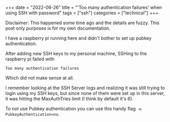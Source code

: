 +++
date = "2022-06-26"
title = "'Too many authentication failures' when using SSH with password"
tags = ["ssh"]
categories = ["technical"]
+++

Disclaimer: This happened some time ago and the details are fuzzy. This post only purposes is for my own documentation.

I have a raspberry pi running here and didn't bother to set up pubkey authentication.

After adding new SSH keys to my personal machine, SSHing to the raspberry pi failed with

```
Too many authentication failures
```

Which did not make sense at all.


I remember looking at the SSH Server logs and realizing it was still trying to login using my SSH keys,
but since none of them were set up in this server, it was hitting the MaxAuthTries limit (I think by default it's 6).

To not use Pubkey authentication you can use this handy flag `-o PubkeyAuthentication=no`.
